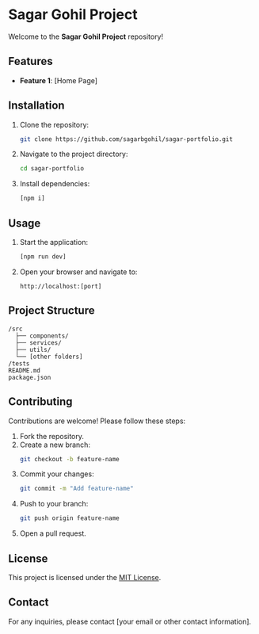 # Sagar Gohil Project

Welcome to the **Sagar Gohil Project** repository!

## Features

- **Feature 1**: [Home Page]

## Installation

1. Clone the repository:
   ```bash
   git clone https://github.com/sagarbgohil/sagar-portfolio.git
   ```
2. Navigate to the project directory:
   ```bash
   cd sagar-portfolio
   ```
3. Install dependencies:
   ```bash
   [npm i]
   ```

## Usage

1. Start the application:
   ```bash
   [npm run dev]
   ```
2. Open your browser and navigate to:
   ```
   http://localhost:[port]
   ```

## Project Structure

```
/src
  ├── components/
  ├── services/
  ├── utils/
  └── [other folders]
/tests
README.md
package.json
```

## Contributing

Contributions are welcome! Please follow these steps:

1. Fork the repository.
2. Create a new branch:
   ```bash
   git checkout -b feature-name
   ```
3. Commit your changes:
   ```bash
   git commit -m "Add feature-name"
   ```
4. Push to your branch:
   ```bash
   git push origin feature-name
   ```
5. Open a pull request.

## License

This project is licensed under the [MIT License](LICENSE).

## Contact

For any inquiries, please contact [your email or other contact information].
